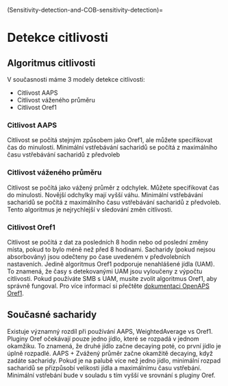 (Sensitivity-detection-and-COB-sensitivity-detection)=

# Detekce citlivosti

## Algoritmus citlivosti

V současnosti máme 3 modely detekce citlivosti:

* Citlivost AAPS
* Citlivost váženého průměru
* Citlivost Oref1

### Citlivost AAPS

Citlivost se počítá stejným způsobem jako Oref1, ale můžete specifikovat čas do minulosti. Minimální vstřebávání sacharidů se počítá z maximálního času vstřebávání sacharidů z předvoleb

### Citlivost váženého průměru

Citlivost se počítá jako vážený průměr z odchylek. Můžete specifikovat čas do minulosti. Novější odchylky mají vyšší váhu. Minimální vstřebávání sacharidů se počítá z maximálního času vstřebávání sacharidů z předvoleb. Tento algoritmus je nejrychlejší v sledování změn citlivosti.

### Citlivost Oref1

Citlivost se počítá z dat za posledních 8 hodin nebo od poslední změny místa, pokud to bylo méně než před 8 hodinami. Sacharidy (pokud nejsou absorbovány) jsou odečteny po čase uvedeném v předvolebních nastaveních. Jedině algoritmus Oref1 podporuje nenahlášené jídla (UAM). To znamená, že časy s detekovanými UAM jsou vyloučeny z výpočtu citlivosti. Pokud používáte SMB s UAM, musíte zvolit algoritmus Oref1, aby správně fungoval. Pro více informací si přečtěte [dokumentaci OpenAPS Oref1](https://openaps.readthedocs.io/en/latest/docs/Customize-Iterate/oref1.html).

## Současné sacharidy

Existuje významný rozdíl při používání AAPS, WeightedAverage vs Oref1. Pluginy Oref očekávají pouze jedno jídlo, které se rozpadá v jednom okamžiku. To znamená, že druhé jídlo začne decaying poté, co první jídlo je úplně rozpadlé. AAPS + Zvážený průměr začne okamžitě decaying, když zadáte sacharidy. Pokud je na palubě více než jedno jídlo, minimální rozpad sacharidů se přizpůsobí velikosti jídla a maximálnímu času vstřebání. Minimální vstřebání bude v souladu s tím vyšší ve srovnání s pluginy Oref.
